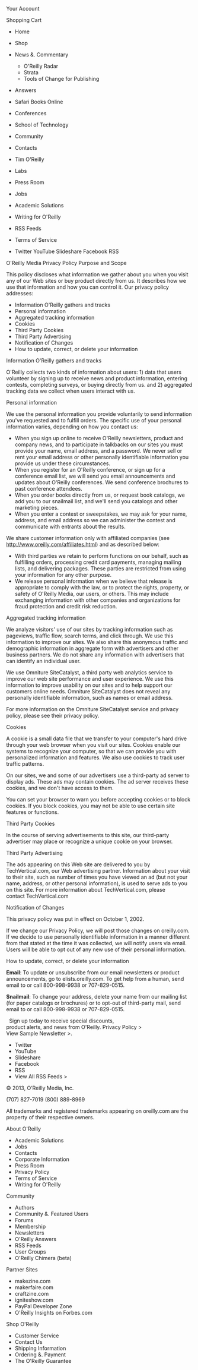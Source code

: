Your Account

Shopping Cart

*   Home
*   Shop
*   News &. Commentary
    *   O'Reilly Radar
    *   Strata
    *   Tools of Change for Publishing
*   Answers
*   Safari Books Online
*   Conferences
*   School of Technology
*   Community

*   Contacts
*   Tim O'Reilly
*   Labs
*   Press Room
*   Jobs
*   Academic Solutions
*   Writing for O'Reilly
*   RSS Feeds
*   Terms of Service
*   Twitter YouTube Slideshare Facebook RSS

O'Reilly Media Privacy Policy Purpose and Scope

This policy discloses what information we gather about you when you visit any of our Web sites or buy product directly from us. It describes how we use that information and how you can control it. Our privacy policy addresses:

*   Information O'Reilly gathers and tracks
*   Personal information
*   Aggregated tracking information
*   Cookies
*   Third Party Cookies
*   Third Party Advertising
*   Notification of Changes
*   How to update, correct, or delete your information

Information O'Reilly gathers and tracks

O'Reilly collects two kinds of information about users: 1) data that users volunteer by signing up to receive news and product information, entering contests, completing surveys, or buying directly from us. and 2) aggregated tracking data we collect when users interact with us.

Personal information

We use the personal information you provide voluntarily to send information you've requested and to fulfill orders. The specific use of your personal information varies, depending on how you contact us:

*   When you sign up online to receive O'Reilly newsletters, product and company news, and to participate in talkbacks on our sites you must provide your name, email address, and a password. We never sell or rent your email address or other personally identifiable information you provide us under these circumstances.
*   When you register for an O'Reilly conference, or sign up for a conference email list, we will send you email announcements and updates about O'Reilly conferences. We send conference brochures to past conference attendees.
*   When you order books directly from us, or request book catalogs, we add you to our snailmail list, and we'll send you catalogs and other marketing pieces.
*   When you enter a contest or sweepstakes, we may ask for your name, address, and email address so we can administer the contest and communicate with entrants about the results.

We share customer information only with affiliated companies (see http://www.oreilly.com/affiliates.html) and as described below:

*   With third parties we retain to perform functions on our behalf, such as fulfilling orders, processing credit card payments, managing mailing lists, and delivering packages. These parties are restricted from using your information for any other purpose.
*   We release personal information when we believe that release is appropriate to comply with the law, or to protect the rights, property, or safety of O'Reilly Media, our users, or others. This may include exchanging information with other companies and organizations for fraud protection and credit risk reduction.

Aggregated tracking information

We analyze visitors' use of our sites by tracking information such as pageviews, traffic flow, search terms, and click through. We use this information to improve our sites. We also share this anonymous traffic and demographic information in aggregate form with advertisers and other business partners. We do not share any information with advertisers that can identify an individual user.

We use Omniture SiteCatalyst, a third party web analytics service to improve our web site performance and user experience. We use this information to improve usability on our sites and to help support our customers online needs. Omniture SiteCatalyst does not reveal any personally identifiable information, such as names or email address.

For more information on the Omniture SiteCatalyst service and privacy policy, please see their privacy policy.

Cookies

A cookie is a small data file that we transfer to your computer's hard drive through your web browser when you visit our sites. Cookies enable our systems to recognize your computer, so that we can provide you with personalized information and features. We also use cookies to track user traffic patterns.

On our sites, we and some of our advertisers use a third-party ad server to display ads. These ads may contain cookies. The ad server receives these cookies, and we don't have access to them.

You can set your browser to warn you before accepting cookies or to block cookies. If you block cookies, you may not be able to use certain site features or functions.

Third Party Cookies

In the course of serving advertisements to this site, our third-party advertiser may place or recognize a unique cookie on your browser.

Third Party Advertising

The ads appearing on this Web site are delivered to you by TechVertical.com, our Web advertising partner. Information about your visit to their site, such as number of times you have viewed an ad (but not your name, address, or other personal information), is used to serve ads to you on this site. For more information about TechVertical.com, please  
contact TechVertical.com

Notification of Changes

This privacy policy was put in effect on October 1, 2002.

If we change our Privacy Policy, we will post those changes on oreilly.com. If we decide to use personally identifiable information in a manner different from that stated at the time it was collected, we will notify users via email. Users will be able to opt out of any new use of their personal information.

How to update, correct, or delete your information

**Email**: To update or unsubscribe from our email newsletters or product announcements, go to elists.oreilly.com. To get help from a human, send email to or call 800-998-9938 or 707-829-0515.

**Snailmail**: To change your address, delete your name from our mailing list (for paper catalogs or brochures) or to opt-out of third-party mail, send email to or call 800-998-9938 or 707-829-0515.

  Sign up today to receive special discounts,  
product alerts, and news from O'Reilly. Privacy Policy >  
View Sample Newsletter >.

*   Twitter
*   YouTube
*   Slideshare
*   Facebook
*   RSS
*   View All RSS Feeds >

© 2013, O’Reilly Media, Inc.

(707) 827-7019 (800) 889-8969

All trademarks and registered trademarks appearing on oreilly.com are the property of their respective owners.

About O'Reilly

*   Academic Solutions
*   Jobs
*   Contacts
*   Corporate Information
*   Press Room
*   Privacy Policy
*   Terms of Service
*   Writing for O'Reilly

Community

*   Authors
*   Community &. Featured Users
*   Forums
*   Membership
*   Newsletters
*   O'Reilly Answers
*   RSS Feeds
*   User Groups
*   O'Reilly Chimera (beta)

Partner Sites

*   makezine.com
*   makerfaire.com
*   craftzine.com
*   igniteshow.com
*   PayPal Developer Zone
*   O'Reilly Insights on Forbes.com

Shop O'Reilly

*   Customer Service
*   Contact Us
*   Shipping Information
*   Ordering &. Payment
*   The O'Reilly Guarantee
